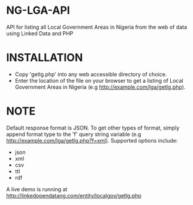 NG-LGA-API
==========

API for listing all Local Government Areas in Nigeria from the web of data using Linked Data and PHP


INSTALLATION
===============

- Copy 'getlg.php' into any web accessible directory of choice.
- Enter the location of the file on your browser to get a listing of Local Government Areas in Nigeria (e.g http://example.com/lga/getlg.php).


NOTE
========

Default response format is JSON. To get other types of format, simply append format type to the 'f' query string variable (e.g http://example.com/lga/getlg.php?f=xml). Supported options include:
- json
- xml
- csv
- ttl
- rdf
 
A live demo is running at http://linkedopendatang.com/entity/localgov/getlg.php

